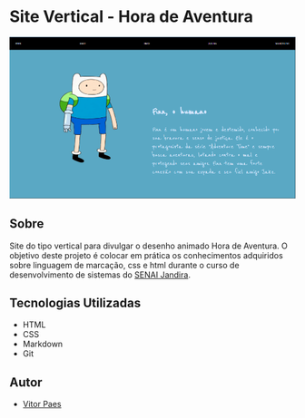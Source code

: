 # Site Vertical - Hora de Aventura

![](./img/PreviewSiteVertical.png)



## Sobre
Site do tipo vertical para divulgar o desenho animado Hora de Aventura. O objetivo deste projeto é colocar em prática os conhecimentos adquiridos sobre linguagem de marcação, css e html durante o curso de desenvolvimento de sistemas do [SENAI Jandira](https://sp.senai.br/unidade/jandira/).





## Tecnologias Utilizadas
- HTML
- CSS
- Markdown
- Git



## Autor
- [Vitor Paes](https://www.linkedin.com/in/vitor-paes-166b95295/)
